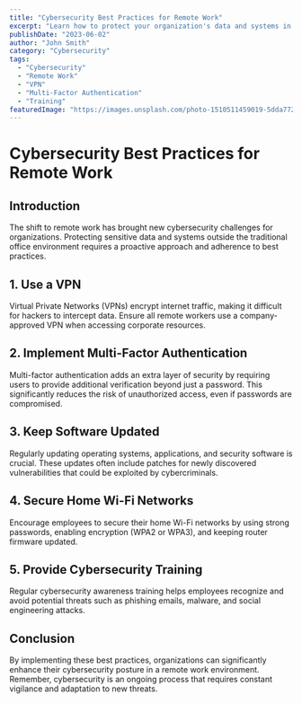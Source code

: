 ```yaml
---
title: "Cybersecurity Best Practices for Remote Work"
excerpt: "Learn how to protect your organization's data and systems in an increasingly remote work environment."
publishDate: "2023-06-02"
author: "John Smith"
category: "Cybersecurity"
tags:
  - "Cybersecurity"
  - "Remote Work"
  - "VPN"
  - "Multi-Factor Authentication"
  - "Training"
featuredImage: "https://images.unsplash.com/photo-1510511459019-5dda7724fd87?auto=format&fit=crop&q=80&w=2070"
---
```


# Cybersecurity Best Practices for Remote Work

## Introduction

The shift to remote work has brought new cybersecurity challenges for organizations. Protecting sensitive data and systems outside the traditional office environment requires a proactive approach and adherence to best practices.

## 1. Use a VPN

Virtual Private Networks (VPNs) encrypt internet traffic, making it difficult for hackers to intercept data. Ensure all remote workers use a company-approved VPN when accessing corporate resources.

## 2. Implement Multi-Factor Authentication

Multi-factor authentication adds an extra layer of security by requiring users to provide additional verification beyond just a password. This significantly reduces the risk of unauthorized access, even if passwords are compromised.

## 3. Keep Software Updated

Regularly updating operating systems, applications, and security software is crucial. These updates often include patches for newly discovered vulnerabilities that could be exploited by cybercriminals.

## 4. Secure Home Wi-Fi Networks

Encourage employees to secure their home Wi-Fi networks by using strong passwords, enabling encryption (WPA2 or WPA3), and keeping router firmware updated.

## 5. Provide Cybersecurity Training

Regular cybersecurity awareness training helps employees recognize and avoid potential threats such as phishing emails, malware, and social engineering attacks.

## Conclusion

By implementing these best practices, organizations can significantly enhance their cybersecurity posture in a remote work environment. Remember, cybersecurity is an ongoing process that requires constant vigilance and adaptation to new threats.

